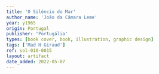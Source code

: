 ```yaml
---
title: 'O Silêncio do Mar'
author_name: 'João da Câmara Leme'
year: y1965
origin: Portugal
publisher: 'Portugália'
types: [book cover, book, illustration, graphic design]
tags: ['Mad H Giraud']
ref: sol-010-0015
layout: artifact
date_added: 2022-05-07
---
```

